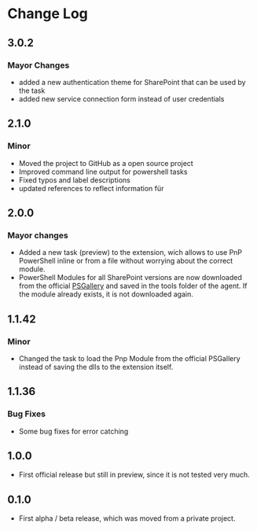 # <a id="Change-Log"> </a> Change Log

## 3.0.2

### Mayor Changes

- added a new authentication theme for SharePoint that can be used by the task
- added new service connection form instead of user credentials

## 2.1.0

### Minor

- Moved the project to GitHub as a open source project 
- Improved command line output for powershell tasks
- Fixed typos and label descriptions
- updated references to reflect information für

## 2.0.0

### Mayor changes

- Added a new task (preview) to the extension, wich allows to use PnP PowerShell inline or from a file without worrying about the correct module.
- PowerShell Modules for all SharePoint versions are now downloaded from the official [PSGallery](https://www.powershellgallery.com/) and saved in the tools folder of the agent. If the module already exists, it is not downloaded again.

## 1.1.42

### Minor

- Changed the task to load the Pnp Module from the official PSGallery instead of saving the dlls to the extension itself.

## 1.1.36

### Bug Fixes

- Some bug fixes for error catching

## 1.0.0

- First official release but still in preview, since it is not tested very much.

## 0.1.0

- First alpha / beta release, which was moved from a private project.




